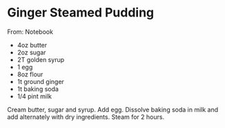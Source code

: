 # Ginger Steamed Pudding
From: Notebook

* 4oz butter
* 2oz sugar
* 2T golden syrup
* 1 egg
* 8oz flour
* 1t ground ginger
* 1t baking soda
* 1/4 pint milk

Cream butter, sugar and syrup.  Add egg.  Dissolve baking soda in milk and add alternately with dry ingredients.  Steam for 2 hours.

